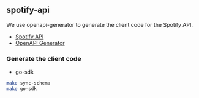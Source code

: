 ## spotify-api

We use openapi-generator to generate the client code for the Spotify API. 

* [Spotify API](https://developer.spotify.com/documentation/web-api/reference/)
* [OpenAPI Generator](https://openapi-generator.tech/)

### Generate the client code

* go-sdk

```bash
make sync-schema
make go-sdk
```
